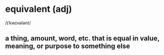 # equivalent (adj)

/ɪˈkwɪvələnt/

## a thing, amount, word, etc. that is equal in value, meaning, or purpose to something else